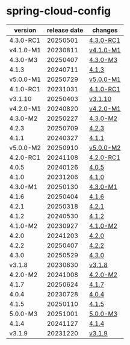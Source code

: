 # spring-cloud-config	


|version|release date|changes|
|---|---|---|
|4.3.0-RC1|20250501|[4.3.0-RC1](./4.3.0-RC1-20250501.md)|
|v4.1.0-M1|20230811|[v4.1.0-M1](./v4.1.0-M1-20230811.md)|
|4.3.0-M3|20250407|[4.3.0-M3](./4.3.0-M3-20250407.md)|
|4.1.3|20240711|[4.1.3](./4.1.3-20240711.md)|
|v5.0.0-M1|20250729|[v5.0.0-M1](./v5.0.0-M1-20250729.md)|
|4.1.0-RC1|20231031|[4.1.0-RC1](./4.1.0-RC1-20231031.md)|
|v3.1.10|20250403|[v3.1.10](./v3.1.10-20250403.md)|
|v4.2.0-M1|20240820|[v4.2.0-M1](./v4.2.0-M1-20240820.md)|
|4.3.0-M2|20250227|[4.3.0-M2](./4.3.0-M2-20250227.md)|
|4.2.3|20250709|[4.2.3](./4.2.3-20250709.md)|
|4.1.1|20240327|[4.1.1](./4.1.1-20240327.md)|
|v5.0.0-M2|20250910|[v5.0.0-M2](./v5.0.0-M2-20250910.md)|
|4.2.0-RC1|20241108|[4.2.0-RC1](./4.2.0-RC1-20241108.md)|
|4.0.5|20240126|[4.0.5](./4.0.5-20240126.md)|
|4.1.0|20231206|[4.1.0](./4.1.0-20231206.md)|
|4.3.0-M1|20250130|[4.3.0-M1](./4.3.0-M1-20250130.md)|
|4.1.6|20250404|[4.1.6](./4.1.6-20250404.md)|
|4.2.1|20250318|[4.2.1](./4.2.1-20250318.md)|
|4.1.2|20240530|[4.1.2](./4.1.2-20240530.md)|
|4.1.0-M2|20230927|[4.1.0-M2](./4.1.0-M2-20230927.md)|
|4.2.0|20241203|[4.2.0](./4.2.0-20241203.md)|
|4.2.2|20250407|[4.2.2](./4.2.2-20250407.md)|
|4.3.0|20250529|[4.3.0](./4.3.0-20250529.md)|
|v3.1.8|20230630|[v3.1.8](./v3.1.8-20230630.md)|
|4.2.0-M2|20241008|[4.2.0-M2](./4.2.0-M2-20241008.md)|
|4.1.7|20250624|[4.1.7](./4.1.7-20250624.md)|
|4.0.4|20230728|[4.0.4](./4.0.4-20230728.md)|
|4.1.5|20250110|[4.1.5](./4.1.5-20250110.md)|
|5.0.0-M3|20251001|[5.0.0-M3](./5.0.0-M3-20251001.md)|
|4.1.4|20241127|[4.1.4](./4.1.4-20241127.md)|
|v3.1.9|20231220|[v3.1.9](./v3.1.9-20231220.md)|
